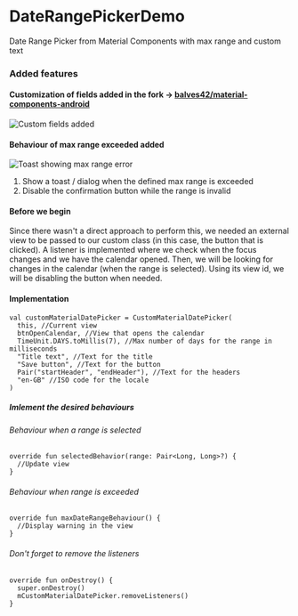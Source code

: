 # DateRangePickerDemo
Date Range Picker from Material Components with max range and custom text

### Added features
#### Customization of fields added in the fork -> [balves42/material-components-android](https://github.com/balves42/material-components-android)
<img src="https://imgur.com/SPFO3Sh.jpg" title="Custom fields added" /></a>

#### Behaviour of max range exceeded added
<img src="https://imgur.com/zerFooA.jpg" title="Toast showing max range error" /></a>

1. Show a toast / dialog when the defined max range is exceeded
2. Disable the confirmation button while the range is invalid

#### Before we begin
Since there wasn't a direct approach to perform this, we needed an external view to be passed to our custom class (in this case, the button that is clicked). A listener is implemented where we check when the focus changes and we have the calendar opened. Then, we will be looking for changes in the calendar (when the range is selected). Using its view id, we will be disabling the button when needed.

#### Implementation

~~~~~
val customMaterialDatePicker = CustomMaterialDatePicker(
  this, //Current view
  btnOpenCalendar, //View that opens the calendar
  TimeUnit.DAYS.toMillis(7), //Max number of days for the range in milliseconds
  "Title text", //Text for the title
  "Save button", //Text for the button
  Pair("startHeader", "endHeader"), //Text for the headers
  "en-GB" //ISO code for the locale
) 
~~~~~

##### Imlement the desired behaviours

###### Behaviour when a range is selected
~~~~~
override fun selectedBehavior(range: Pair<Long, Long>?) {
  //Update view
}
~~~~~

###### Behaviour when range is exceeded
~~~~~
override fun maxDateRangeBehaviour() {
  //Display warning in the view
}
~~~~~

###### Don't forget to remove the listeners
~~~~~
override fun onDestroy() {
  super.onDestroy()
  mCustomMaterialDatePicker.removeListeners()
}
~~~~~

